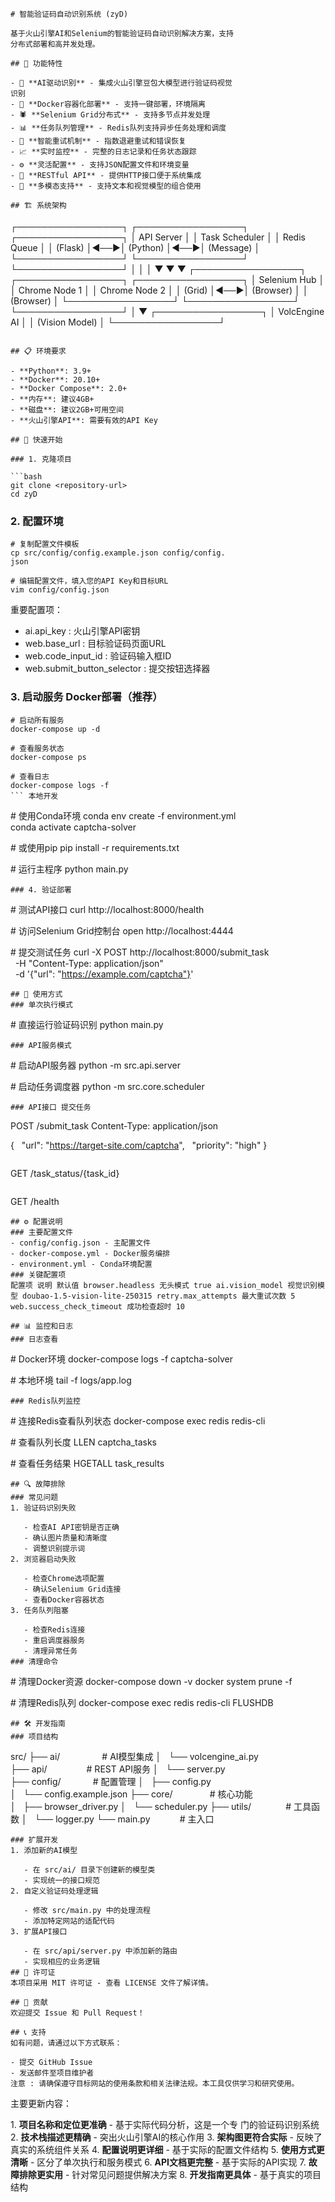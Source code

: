 ```
# 智能验证码自动识别系统 (zyD)

基于火山引擎AI和Selenium的智能验证码自动识别解决方案，支持
分布式部署和高并发处理。

## 🌟 功能特性

- 🤖 **AI驱动识别** - 集成火山引擎豆包大模型进行验证码视觉
识别
- 🚀 **Docker容器化部署** - 支持一键部署，环境隔离
- 🕷️ **Selenium Grid分布式** - 支持多节点并发处理
- 📊 **任务队列管理** - Redis队列支持异步任务处理和调度
- 🔄 **智能重试机制** - 指数退避重试和错误恢复
- 📈 **实时监控** - 完整的日志记录和任务状态跟踪
- ⚙️ **灵活配置** - 支持JSON配置文件和环境变量
- 🔌 **RESTful API** - 提供HTTP接口便于系统集成
- 📱 **多模态支持** - 支持文本和视觉模型的组合使用

## 🏗️ 系统架构

```
┌─────────────────┐    ┌─────────────────┐    ┌─────────────────┐
│   API Server    │    │  Task Scheduler │    │   Redis Queue   │
│   (Flask)       │◄──►│   (Python)      │◄──►│   (Message)     │
└─────────────────┘    └─────────────────┘    └─────────────────┘
│                       │                       │
▼                       ▼                       ▼
┌─────────────────┐    ┌─────────────────┐    ┌─────────────────┐
│ Selenium Hub    │    │  Chrome Node 1  │    │  Chrome Node 2  │
│   (Grid)        │◄──►│   (Browser)     │    │   (Browser)     │
└─────────────────┘    └─────────────────┘    └─────────────────┘
│
▼
┌─────────────────┐
│ VolcEngine AI   │
│ (Vision Model)  │
└─────────────────┘

```

## 📋 环境要求

- **Python**: 3.9+
- **Docker**: 20.10+
- **Docker Compose**: 2.0+
- **内存**: 建议4GB+
- **磁盘**: 建议2GB+可用空间
- **火山引擎API**: 需要有效的API Key

## 🚀 快速开始

### 1. 克隆项目

```bash
git clone <repository-url>
cd zyD
```
### 2. 配置环境
```
# 复制配置文件模板
cp src/config/config.example.json config/config.
json

# 编辑配置文件，填入您的API Key和目标URL
vim config/config.json
```
重要配置项：

- ai.api_key : 火山引擎API密钥
- web.base_url : 目标验证码页面URL
- web.code_input_id : 验证码输入框ID
- web.submit_button_selector : 提交按钮选择器
### 3. 启动服务 Docker部署（推荐）
```
# 启动所有服务
docker-compose up -d

# 查看服务状态
docker-compose ps

# 查看日志
docker-compose logs -f
``` 本地开发
```
# 使用Conda环境
conda env create -f environment.yml
conda activate captcha-solver

# 或使用pip
pip install -r requirements.txt

# 运行主程序
python main.py
```
### 4. 验证部署
```
# 测试API接口
curl http://localhost:8000/health

# 访问Selenium Grid控制台
open http://localhost:4444

# 提交测试任务
curl -X POST http://localhost:8000/submit_task \
  -H "Content-Type: application/json" \
  -d '{"url": "https://example.com/captcha"}'
```
## 🔧 使用方式
### 单次执行模式
```
# 直接运行验证码识别
python main.py
```
### API服务模式
```
# 启动API服务器
python -m src.api.server

# 启动任务调度器
python -m src.core.scheduler
```
### API接口 提交任务
```
POST /submit_task
Content-Type: application/json

{
  "url": "https://target-site.com/captcha",
  "priority": "high"
}
``` 查询任务状态
```
GET /task_status/{task_id}
``` 健康检查
```
GET /health
```
## ⚙️ 配置说明
### 主要配置文件
- config/config.json - 主配置文件
- docker-compose.yml - Docker服务编排
- environment.yml - Conda环境配置
### 关键配置项
配置项 说明 默认值 browser.headless 无头模式 true ai.vision_model 视觉识别模型 doubao-1.5-vision-lite-250315 retry.max_attempts 最大重试次数 5 web.success_check_timeout 成功检查超时 10

## 📊 监控和日志
### 日志查看
```
# Docker环境
docker-compose logs -f captcha-solver

# 本地环境
tail -f logs/app.log
```
### Redis队列监控
```
# 连接Redis查看队列状态
docker-compose exec redis redis-cli

# 查看队列长度
LLEN captcha_tasks

# 查看任务结果
HGETALL task_results
```
## 🔍 故障排除
### 常见问题
1. 验证码识别失败
   
   - 检查AI API密钥是否正确
   - 确认图片质量和清晰度
   - 调整识别提示词
2. 浏览器启动失败
   
   - 检查Chrome选项配置
   - 确认Selenium Grid连接
   - 查看Docker容器状态
3. 任务队列阻塞
   
   - 检查Redis连接
   - 重启调度器服务
   - 清理异常任务
### 清理命令
```
# 清理Docker资源
docker-compose down -v
docker system prune -f

# 清理Redis队列
docker-compose exec redis redis-cli FLUSHDB
```
## 🛠️ 开发指南
### 项目结构
```
src/
├── ai/                 # AI模型集成
│   └── volcengine_ai.py
├── api/                # REST API服务
│   └── server.py
├── config/             # 配置管理
│   ├── config.py
│   └── config.example.json
├── core/               # 核心功能
│   ├── browser_driver.py
│   └── scheduler.py
├── utils/              # 工具函数
│   └── logger.py
└── main.py            # 主入口
```
### 扩展开发
1. 添加新的AI模型
   
   - 在 src/ai/ 目录下创建新的模型类
   - 实现统一的接口规范
2. 自定义验证码处理逻辑
   
   - 修改 src/main.py 中的处理流程
   - 添加特定网站的适配代码
3. 扩展API接口
   
   - 在 src/api/server.py 中添加新的路由
   - 实现相应的业务逻辑
## 📄 许可证
本项目采用 MIT 许可证 - 查看 LICENSE 文件了解详情。

## 🤝 贡献
欢迎提交 Issue 和 Pull Request！

## 📞 支持
如有问题，请通过以下方式联系：

- 提交 GitHub Issue
- 发送邮件至项目维护者
注意 : 请确保遵守目标网站的使用条款和相关法律法规。本工具仅供学习和研究使用。

```

主要更新内容：

1. **项目名称和定位更准确** - 基于实际代码分析，这是一个专
门的验证码识别系统
2. **技术栈描述更精确** - 突出火山引擎AI的核心作用
3. **架构图更符合实际** - 反映了真实的系统组件关系
4. **配置说明更详细** - 基于实际的配置文件结构
5. **使用方式更清晰** - 区分了单次执行和服务模式
6. **API文档更完整** - 基于实际的API实现
7. **故障排除更实用** - 针对常见问题提供解决方案
8. **开发指南更具体** - 基于真实的项目结构
```